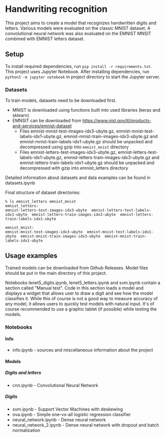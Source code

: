 # Handwriting recognition 

This project aims to create a model that recognizes handwritten digits and letters. Various models were evaluated on the classic MNIST dataset. A convolutional neural network was also evaluated on the EMNIST MNSIT combined with EMNIST letters dataset.

## Setup

To install required dependencies, run `pip install -r requirements.txt`. 
This project uses Jupyter Notebook. After installing dependencies, run `python3 -m jupyter notebook` in project directory to start the Jupyter server.

### Datasets

To train models, datasets need to be downloaded first. 

* MNIST is downloaded using functions built into used libraries (keras and sklearn)
* EMNSIT can be downloaded from https://www.nist.gov/itl/products-and-services/emnist-dataset 
    * Files emnist-mnist-test-images-idx3-ubyte.gz, emnist-mnist-test-labels-idx1-ubyte.gz, emnist-mnist-train-images-idx3-ubyte.gz and emnist-mnist-train-labels-idx1-ubyte.gz should be unpacked and decompressed using gzip into `emnist_mnist` directory
    * Files emnist-letters-test-images-idx3-ubyte.gz, emnist-letters-test-labels-idx1-ubyte.gz, emnist-letters-train-images-idx3-ubyte.gz and emnist-letters-train-labels-idx1-ubyte.gz should be unpacked and decompressed with gzip into emnist_letters directory

Detailed information about datasets and data examples can be found in datasets.ipynb

Final structure of dataset directories:

```
% ls emnist_letters emnist_mnist 
emnist_letters:
emnist-letters-test-images-idx3-ubyte  emnist-letters-test-labels-idx1-ubyte  emnist-letters-train-images-idx3-ubyte  emnist-letters-train-labels-idx1-ubyte

emnist_mnist:
emnist-mnist-test-images-idx3-ubyte  emnist-mnist-test-labels-idx1-ubyte  emnist-mnist-train-images-idx3-ubyte  emnist-mnist-train-labels-idx1-ubyte
```

## Usage examples

Trained models can be downloaded from Github Releases. Model files should be put in the main directory of this project.

Notebooks lenet5_digits.ipynb, lenet5_letters.ipynb and svm.ipynb contain a section called "Manual test". Code in this section loads a model and displays a widget that allows user to draw a digit and see how the model classifies it. While this of course is not a good way to measure accuracy of any model, it allows users to quickly test models with natural input. It's of course recommended to use a graphic tablet (if possible) while testing the models.

### Notebooks

#### Info

* info.ipynb - sources and miscellaneous information about the project

#### Models

##### Digits and letters

* cnn.ipynb - Convolutional Neural Network

##### Digits

* svm.ipynb - Support Vector Machines with deskewing
* ova.ipynb - Simple one-vs-all logistic regression classifier
* neural_network.ipynb - Dense neural network 
* neural_network_2.ipynb - Dense neural network with dropout and batch normalization


